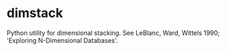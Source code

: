 dimstack
========

Python utility for dimensional stacking. See LeBlanc, Ward, Wittels
1990; 'Exploring N-Dimensional Databases'.